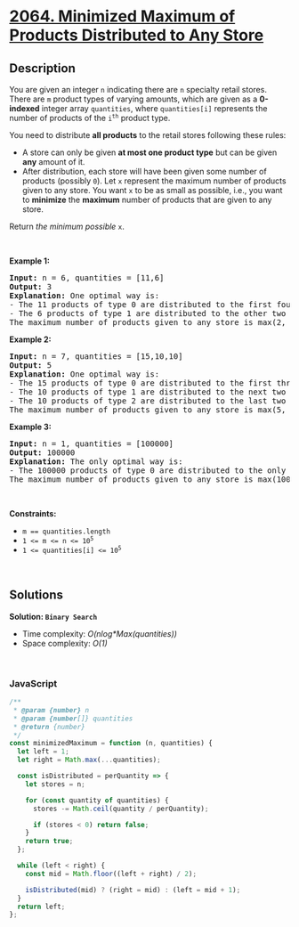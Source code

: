 # [2064. Minimized Maximum of Products Distributed to Any Store](https://leetcode.com/problems/minimized-maximum-of-products-distributed-to-any-store)

## Description

<div class="elfjS" data-track-load="description_content"><p>You are given an integer <code>n</code> indicating there are <code>n</code> specialty retail stores. There are <code>m</code> product types of varying amounts, which are given as a <strong>0-indexed</strong> integer array <code>quantities</code>, where <code>quantities[i]</code> represents the number of products of the <code>i<sup>th</sup></code> product type.</p>

<p>You need to distribute <strong>all products</strong> to the retail stores following these rules:</p>

<ul>
	<li>A store can only be given <strong>at most one product type</strong> but can be given <strong>any</strong> amount of it.</li>
	<li>After distribution, each store will have been given some number of products (possibly <code>0</code>). Let <code>x</code> represent the maximum number of products given to any store. You want <code>x</code> to be as small as possible, i.e., you want to <strong>minimize</strong> the <strong>maximum</strong> number of products that are given to any store.</li>
</ul>

<p>Return <em>the minimum possible</em> <code>x</code>.</p>

<p>&nbsp;</p>
<p><strong class="example">Example 1:</strong></p>

<pre><strong>Input:</strong> n = 6, quantities = [11,6]
<strong>Output:</strong> 3
<strong>Explanation:</strong> One optimal way is:
- The 11 products of type 0 are distributed to the first four stores in these amounts: 2, 3, 3, 3
- The 6 products of type 1 are distributed to the other two stores in these amounts: 3, 3
The maximum number of products given to any store is max(2, 3, 3, 3, 3, 3) = 3.
</pre>

<p><strong class="example">Example 2:</strong></p>

<pre><strong>Input:</strong> n = 7, quantities = [15,10,10]
<strong>Output:</strong> 5
<strong>Explanation:</strong> One optimal way is:
- The 15 products of type 0 are distributed to the first three stores in these amounts: 5, 5, 5
- The 10 products of type 1 are distributed to the next two stores in these amounts: 5, 5
- The 10 products of type 2 are distributed to the last two stores in these amounts: 5, 5
The maximum number of products given to any store is max(5, 5, 5, 5, 5, 5, 5) = 5.
</pre>

<p><strong class="example">Example 3:</strong></p>

<pre><strong>Input:</strong> n = 1, quantities = [100000]
<strong>Output:</strong> 100000
<strong>Explanation:</strong> The only optimal way is:
- The 100000 products of type 0 are distributed to the only store.
The maximum number of products given to any store is max(100000) = 100000.
</pre>

<p>&nbsp;</p>
<p><strong>Constraints:</strong></p>

<ul>
	<li><code>m == quantities.length</code></li>
	<li><code>1 &lt;= m &lt;= n &lt;= 10<sup>5</sup></code></li>
	<li><code>1 &lt;= quantities[i] &lt;= 10<sup>5</sup></code></li>
</ul>
</div>

<p>&nbsp;</p>

## Solutions

**Solution: `Binary Search`**

- Time complexity: <em>O(nlog\*Max(quantities))</em>
- Space complexity: <em>O(1)</em>

<p>&nbsp;</p>

### **JavaScript**

```js
/**
 * @param {number} n
 * @param {number[]} quantities
 * @return {number}
 */
const minimizedMaximum = function (n, quantities) {
  let left = 1;
  let right = Math.max(...quantities);

  const isDistributed = perQuantity => {
    let stores = n;

    for (const quantity of quantities) {
      stores -= Math.ceil(quantity / perQuantity);

      if (stores < 0) return false;
    }
    return true;
  };

  while (left < right) {
    const mid = Math.floor((left + right) / 2);

    isDistributed(mid) ? (right = mid) : (left = mid + 1);
  }
  return left;
};
```
